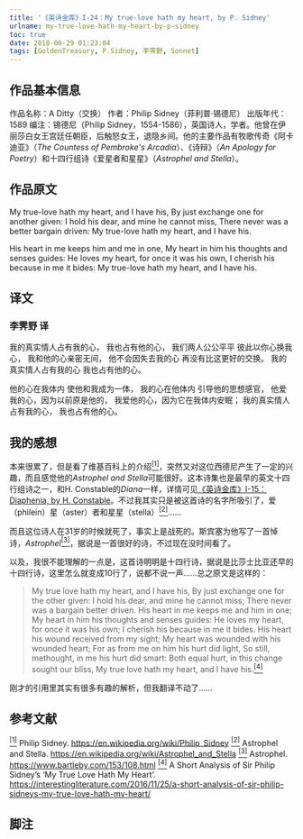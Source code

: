 ```yaml
---
title: '《英诗金库》I-24：My true-love hath my heart, by P. Sidney'
urlname: my-true-love-hath-my-heart-by-p-sidney
toc: true
date: 2018-06-29 01:23:04
tags: [GoldenTreasury, P.Sidney, 李霁野, Sonnet]
---
```


## 作品基本信息

作品名称：A Ditty（交换）
作者：Philip Sidney（菲利普·锡德尼）
出版年代：1589
编注：锡德尼（Philip Sidney，1554-1586），英国诗人，学者。他曾在伊丽莎白女王宫廷任朝臣，后触怒女王，退隐乡间。他的主要作品有牧歌传奇《阿卡迪亚》（*The Countess of Pembroke's Arcadia*）、《诗辩》（*An Apology for Poetry*）和十四行组诗《爱星者和星星》（*Astrophel and Stella*）。

## 作品原文

My true-love hath my heart, and I have his,
By just exchange one for another given:
I hold his dear, and mine he cannot miss,
There never was a better bargain driven:
My true-love hath my heart, and I have his.

His heart in me keeps him and me in one,
My heart in him his thoughts and senses guides:
He loves my heart, for once it was his own,
I cherish his because in me it bides:
My true-love hath my heart, and I have his.

## 译文
### 李霁野 译
我的真实情人占有我的心，
我也占有他的心，
我们两人公公平平
彼此以你心换我心，
我和他的心亲密无间，
他不会因失去我的心
再没有比这更好的交换。
我的真实情人占有我的心
我也占有他的心。

他的心在我体内
使他和我成为一体，
我的心在他体内
引导他的思想感官，
他爱我的心，因为以前原是他的，
我爱他的心，因为它在我体内安眠；
我的真实情人占有我的心，
我也占有他的心。

## 我的感想

本来很累了，但是看了维基百科上的介绍<a href="#bib1" id="bib1ref"><sup>[1]</sup></a>，突然又对这位西德尼产生了一定的兴趣，而且感觉他的*Astrophel and Stella*可能很好。这本诗集也是最早的英文十四行组诗之一，和H. Constable的*Diana*一样，详情可见[《英诗金库》I-15：Diaphenia, by H. Constable](/post/diaphenia-by-h-constable)。不过我其实只是被这首诗的名字所吸引了，爱（philein）星（aster）者和星星（stella）<a href="#bib2" id="bib2ref"><sup>[2]</sup></a>……

而且这位诗人在31岁的时候就死了，事实上是战死的。斯宾塞为他写了一首悼诗，*Astrophel*<a href="#bib3" id="bib3ref"><sup>[3]</sup></a>，据说是一首很好的诗，不过现在没时间看了。

以及，我很不能理解的一点是，这首诗明明是十四行诗，据说是比莎士比亚还早的十四行诗，这里怎么就变成10行了，说都不说一声……总之原文是这样的：

>My true love hath my heart, and I have his,
By just exchange one for the other given:
I hold his dear, and mine he cannot miss;
There never was a bargain better driven.
His heart in me keeps me and him in one;
My heart in him his thoughts and senses guides:
He loves my heart, for once it was his own;
I cherish his because in me it bides.
His heart his wound received from my sight;
My heart was wounded with his wounded heart;
For as from me on him his hurt did light,
So still, methought, in me his hurt did smart:
Both equal hurt, in this change sought our bliss,
My true love hath my heart, and I have his.<a href="#bib4" id="bib4ref"><sup>[4]</sup></a>

刚才的引用里其实有很多有趣的解析，但我翻译不动了……

## 参考文献
<a id="bib1" href="#bib1ref"><sup>[1]</sup></a> Philip Sidney. <https://en.wikipedia.org/wiki/Philip_Sidney>
<a id="bib2" href="#bib2ref"><sup>[2]</sup></a> Astrophel and Stella. <https://en.wikipedia.org/wiki/Astrophel_and_Stella>
<a id="bib3" href="#bib3ref"><sup>[3]</sup></a> Astrophel. <https://www.bartleby.com/153/108.html>
<a id="bib4" href="#bib4ref"><sup>[4]</sup></a> A Short Analysis of Sir Philip Sidney’s ‘My True Love Hath My Heart’. <https://interestingliterature.com/2016/11/25/a-short-analysis-of-sir-philip-sidneys-my-true-love-hath-my-heart/>

## 脚注

